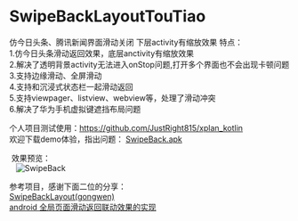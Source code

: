 # SwipeBackLayoutTouTiao
仿今日头条、腾讯新闻界面滑动关闭 下层activity有缩放效果
特点：  
  1.仿今日头条滑动返回效果，底层anctivity有缩放效果  
  2.解决了透明背景activity无法进入onStop问题,打开多个界面也不会出现卡顿问题  
  3.支持边缘滑动、全屏滑动  
  4.支持和沉浸式状态栏一起滑动返回  
  5.支持viewpager、listview、webview等，处理了滑动冲突  
  6.解决了华为手机虚拟键遮挡布局问题  
  
  个人项目测试使用：https://github.com/JustRight815/xplan_kotlin  
  欢迎下载demo体验，指出问题： [SwipeBack.apk](https://github.com/JustRight815/SwipeBackLayoutTouTiao/blob/master/apk/SwipeBackTouTiao.apk) 
  
  
   效果预览：    
    ![SwipeBack](https://github.com/JustRight815/SwipeBackLayoutTouTiao/blob/master/screenshot/screenshot.gif) 
    
  
   参考项目，感谢下面二位的分享：  
    [SwipeBackLayout(gongwen)](https://github.com/gongwen/SwipeBackLayout)  
    [android 全局页面滑动返回联动效果的实现](https://www.jianshu.com/p/705c2397a7f9)  
    
    
  
